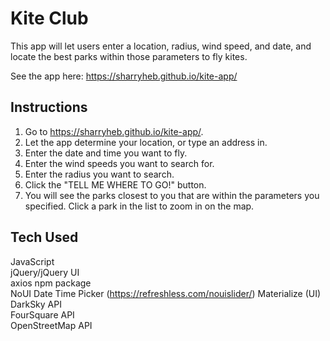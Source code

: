 # Kite Club

This app will let users enter a location, radius, wind speed, and date, and locate the best parks within those parameters to fly kites.

See the app here: https://sharryheb.github.io/kite-app/

## Instructions
1. Go to https://sharryheb.github.io/kite-app/. 
2. Let the app determine your location, or type an address in.
3. Enter the date and time you want to fly.
4. Enter the wind speeds you want to search for.  
5. Enter the radius you want to search.
6. Click the "TELL ME WHERE TO GO!" button.
7. You will see the parks closest to you that are within the parameters you specified. Click a park in the list to zoom in on the map.

## Tech Used
JavaScript  
jQuery/jQuery UI  
axios npm package  
NoUI Date Time Picker (https://refreshless.com/nouislider/)
Materialize (UI)  
DarkSky API  
FourSquare API  
OpenStreetMap API  
